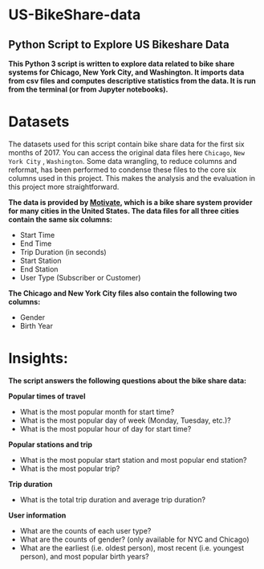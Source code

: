 # US-BikeShare-data
## Python Script to Explore US Bikeshare Data

**This Python 3 script is written to explore data related to bike share systems for Chicago, New York City, and Washington. It imports data from csv files and computes descriptive statistics from the data. It is run from the terminal (or from Jupyter notebooks).**

# Datasets

The datasets used for this script contain bike share data for the first six months of 2017. You can access the original data files here `Chicago`, `New York City` , `Washington`. Some data wrangling, to reduce columns and reformat, has been performed to condense these files to the core six columns used in this project. This makes the analysis and the evaluation in this project more straightforward.

**The data is provided by [Motivate](https://www.motivateco.com/), which is a bike share system provider for many cities in the United States. The data files for all three cities contain the same six columns:**

- Start Time
- End Time
- Trip Duration (in seconds)
- Start Station
- End Station
- User Type (Subscriber or Customer)

**The Chicago and New York City files also contain the following two columns:**

- Gender
- Birth Year

# Insights:

**The script answers the following questions about the bike share data:**

**Popular times of travel**

- What is the most popular month for start time?
- What is the most popular day of week (Monday, Tuesday, etc.)?
- What is the most popular hour of day for start time?

**Popular stations and trip**

- What is the most popular start station and most popular end station?
- What is the most popular trip?

 **Trip duration**

- What is the total trip duration and average trip duration?

**User information**

- What are the counts of each user type?
- What are the counts of gender? (only available for NYC and Chicago)
- What are the earliest (i.e. oldest person), most recent (i.e. youngest person), and most popular birth years?
